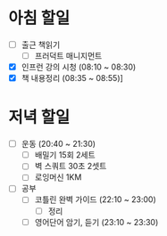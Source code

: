
# 아침 할일
- [ ] 출근 책읽기
	- [ ] 프러덕트 매니지먼트
- [x] 인프런 강의 시청 (08:10 ~ 08:30)
- [x] 책 내용정리 (08:35 ~ 08:55)] 

# 저녁 할일
- [ ] 운동 (20:40 ~ 21:30)
	- [ ] 배밀기 15회 2세트
	- [ ] 벽 스쿼트 30초 2셋트
	- [ ] 로잉머신 1KM
- [ ] 공부
	- [ ] 코틀린 완벽 가이드 (22:10 ~ 23:00)
		- [ ] 정리
	- [ ] 영어단어 암기, 듣기 (23:10 ~ 23:30)
